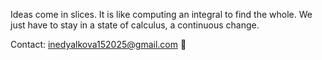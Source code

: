 Ideas come in slices. It is like computing an integral to find the whole. We just have to stay in a state of calculus, a continuous change. 

Contact: inedyalkova152025@gmail.com 📨
